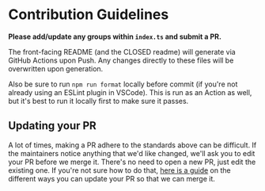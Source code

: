 # Contribution Guidelines

**Please add/update any groups within `index.ts` and submit a PR.**

The front-facing README (and the CLOSED readme) will generate via GitHub Actions upon Push. Any changes directly to these files will be overwritten upon generation.

Also be sure to run `npm run format` locally before commit (if you're not already using an ESLint plugin in VSCode). This is run as an Action as well, but it's best to run it locally first to make sure it passes.


## Updating your PR

A lot of times, making a PR adhere to the standards above can be difficult. If the maintainers notice anything that we'd like changed, we'll ask you to edit your PR before we merge it. There's no need to open a new PR, just edit the existing one. If you're not sure how to do that, [here is a guide](https://github.com/RichardLitt/knowledge/blob/master/github/amending-a-commit-guide.md) on the different ways you can update your PR so that we can merge it.
